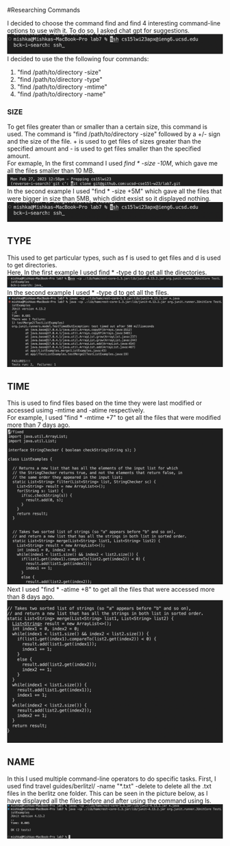 #Researching Commands 

I decided to choose the command find and find 4 interesting command-line options to use with it. To do so, I asked chat gpt for suggestions. <br>
![Image](one.png)
I decided to use the the following four commands: <br>
1. "find /path/to/directory -size" <br> 
2. "find /path/to/directory -type" <br>
3. "find /path/to/directory -mtime" <br>
4. "find /path/to/directory -name" <br>

### SIZE 

To get files greater than or smaller than a certain size, this command is used. The command is  "find /path/to/directory -size" followed by a +/- sign and the size of the file. + is used to get files of sizes greater than the specified amount and - is used to get files smaller than the specified amount.<br>
For exmaple, In the first command I used *find * -size -10M*, which gave me all the files smaller than 10 MB.
![Image](two.png) <br> 
In the second example I used "find * -size +5M" which gave all the files that were bigger in size than 5MB, which didnt exsist so it displayed nothing.
![Image](one.png)<br> 

## TYPE

This used to get particular types, such as f is used to get files and d is used to get directories. <br> 
Here, In the first example I used find * -type d to get all the directories.
![Image](four.png) <br> 
In the second example I used * -type d to get all the files. 
![Image](five.png) <br> 


## TIME

This is used to find files based on the time they were last modified or accessed usimg -mtime and -atime respectively. <br> 
For example, I used "find * -mtime +7" to get all the files that were modified more than 7 days ago.
![Image](six.png) <br> 
Next I used "find * -atime +8" to get all the files that were accessed more than 8 days ago. 
![Image](seven.png) <br> 

## NAME

In this I used multiple command-line operators to do specific tasks. 
First, I used find travel guides/berlitzl/ -name "*.txt" -delete to delete all the .txt files in the berlitz one folder. This can be seen in the picture below, as I have displayed all the files before and after using the command using ls. 
![Image](eight.png) <br> 







